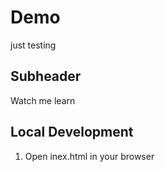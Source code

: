 # Demo

just testing 

## Subheader

Watch me learn

## Local Development

1. Open inex.html in your browser
